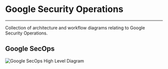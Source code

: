 # Google Security Operations
---
Collection of architecture and workflow diagrams relating to Google Security Operations.
## Google SecOps 
![Google SecOps High Level Diagram](https://github.com/goog-cmmartin/thatsiemguy/blob/main/reference_architectures/GoogleSecOps_HLD_v001.png)
